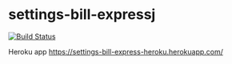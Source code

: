 # settings-bill-expressj
[![Build Status](https://travis-ci.com/Peggymailula/settings-bill-expressj.svg?branch=master)](https://travis-ci.com/Peggymailula/settings-bill-expressj)

Heroku app  https://settings-bill-express-heroku.herokuapp.com/
